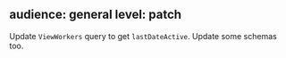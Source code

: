 audience: general
level: patch
---
Update `ViewWorkers` query to get `lastDateActive`. Update some schemas too.
